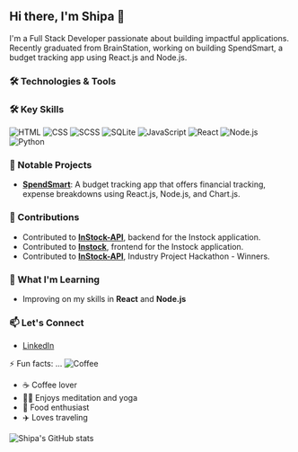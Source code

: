 ## Hi there, I'm Shipa 👋
I'm a Full Stack Developer passionate about building impactful applications. 
Recently graduated from BrainStation, working on building SpendSmart, a budget tracking app using React.js and Node.js.


### 🛠️ Technologies & Tools
### 🛠️ Key Skills
![HTML](https://img.shields.io/badge/-HTML-black?style=flat-square&logo=html5)
![CSS](https://img.shields.io/badge/-CSS-black?style=flat-square&logo=css3)
![SCSS](https://img.shields.io/badge/-SCSS-black?style=flat-square&logo=sass)
![SQLite](https://img.shields.io/badge/-SQLite-black?style=flat-square&logo=sqlite)
![JavaScript](https://img.shields.io/badge/-JavaScript-black?style=flat-square&logo=javascript)
![React](https://img.shields.io/badge/-React-black?style=flat-square&logo=react)
![Node.js](https://img.shields.io/badge/-Node.js-black?style=flat-square&logo=node.js)
![Python](https://img.shields.io/badge/-Python-black?style=flat-square&logo=python)


### 🚀 Notable Projects
- **[SpendSmart](https://github.com/ShipaNeupane/budget-tracker-app)**: A budget tracking app that offers financial tracking, expense breakdowns using React.js, Node.js, and Chart.js.


### 🤝 Contributions
- Contributed to **[InStock-API](https://github.com/ShipaNeupane/instock-everglades-api)**, backend for the Instock application.
- Contributed to **[Instock](https://github.com/meinna/instock-everglades)**, frontend for the Instock application.
- Contributed to **[InStock-API](https://github.com/KirkFord/Brainstation-Industry-Hackathon)**, Industry Project Hackathon - Winners.


### 🌱 What I'm Learning
- Improving on my skills in **React** and **Node.js** 


### 📫 Let's Connect
- [LinkedIn](https://www.linkedin.com/in/shipa-neupane/)


⚡ Fun facts: ...
![Coffee](https://img.shields.io/badge/Made_with-Love_and_Coffee-black?style=flat-square&logo=coffee)
- ☕ Coffee lover
- 🧘‍♀️ Enjoys meditation and yoga
- 🍕 Food enthusiast
- ✈️ Loves traveling



![Shipa's GitHub stats](https://github-readme-stats.vercel.app/api?username=shipaneupane&show_icons=true&theme=radical)


<!--
**ShipaNeupane/shipaneupane** is a ✨ _special_ ✨ repository because its `README.md` (this file) appears on your GitHub profile.

Here are some ideas to get you started:

- 🔭 I’m currently working on ...
- 🌱 I’m currently learning ...
- 👯 I’m looking to collaborate on ...
- 🤔 I’m looking for help with ...
- 💬 Ask me about ...
- 📫 How to reach me: ...
- 😄 Pronouns: ...
- ⚡ Fun fact: ...
-->
